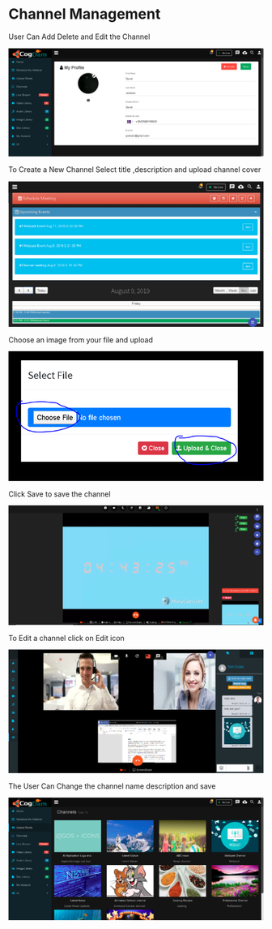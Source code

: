 # Channel Management

User Can Add Delete and Edit the Channel

![](../.gitbook/assets/image%20%28126%29.png)

To Create a New Channel Select title ,description and upload channel cover

![](../.gitbook/assets/image%20%28134%29.png)

Choose an image from your file and upload

![](../.gitbook/assets/image%20%28219%29.png)

Click Save to save the channel

![](../.gitbook/assets/image%20%2830%29.png)

To Edit a channel click on Edit icon

![](../.gitbook/assets/image%20%28176%29.png)

The User Can Change the channel name description and save

![](../.gitbook/assets/image%20%2842%29.png)

